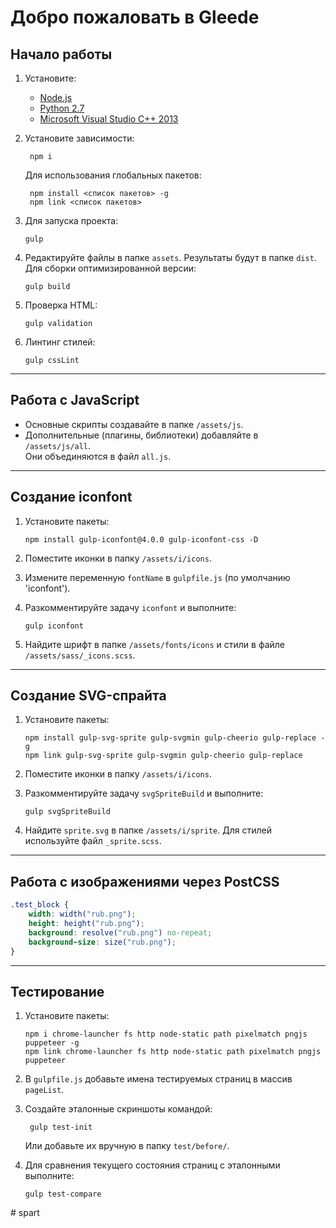 # Добро пожаловать в Gleede

## Начало работы

1.  Установите:

    - [Node.js](https://nodejs.org/)
    - [Python 2.7](https://www.python.org/downloads/release/python-2710/)
    - [Microsoft Visual Studio C++ 2013](https://support.microsoft.com/ru-ru/help/3179560/update-for-visual-c-2013-and-visual-c-redistributable-package)

2.  Установите зависимости:

         npm i

    Для использования глобальных пакетов:

         npm install <список пакетов> -g
         npm link <список пакетов>

3.  Для запуска проекта:

        gulp

4.  Редактируйте файлы в папке `assets`. Результаты будут в папке `dist`. Для сборки оптимизированной версии:

        gulp build

5.  Проверка HTML:

        gulp validation

6.  Линтинг стилей:

        gulp cssLint

---

## Работа с JavaScript

- Основные скрипты создавайте в папке `/assets/js`.
- Дополнительные (плагины, библиотеки) добавляйте в `/assets/js/all`.  
  Они объединяются в файл `all.js`.

---

## Создание iconfont

1.  Установите пакеты:

        npm install gulp-iconfont@4.0.0 gulp-iconfont-css -D

2.  Поместите иконки в папку `/assets/i/icons`.
3.  Измените переменную `fontName` в `gulpfile.js` (по умолчанию 'iconfont').
4.  Разкомментируйте задачу `iconfont` и выполните:

        gulp iconfont

5.  Найдите шрифт в папке `/assets/fonts/icons` и стили в файле `/assets/sass/_icons.scss`.

---

## Создание SVG-спрайта

1.  Установите пакеты:

        npm install gulp-svg-sprite gulp-svgmin gulp-cheerio gulp-replace -g
        npm link gulp-svg-sprite gulp-svgmin gulp-cheerio gulp-replace

2.  Поместите иконки в папку `/assets/i/icons`.
3.  Разкомментируйте задачу `svgSpriteBuild` и выполните:

        gulp svgSpriteBuild

4.  Найдите `sprite.svg` в папке `/assets/i/sprite`. Для стилей используйте файл `_sprite.scss`.

---

## Работа с изображениями через PostCSS

```scss
.test_block {
	width: width("rub.png");
	height: height("rub.png");
	background: resolve("rub.png") no-repeat;
	background-size: size("rub.png");
}
```

---

## Тестирование

1.  Установите пакеты:

        npm i chrome-launcher fs http node-static path pixelmatch pngjs puppeteer -g
        npm link chrome-launcher fs http node-static path pixelmatch pngjs puppeteer

2.  В `gulpfile.js` добавьте имена тестируемых страниц в массив `pageList`.
3.  Создайте эталонные скриншоты командой:

         gulp test-init

    Или добавьте их вручную в папку `test/before/`.

4.  Для сравнения текущего состояния страниц с эталонными выполните:

        gulp test-compare
#   s p a r t  
 